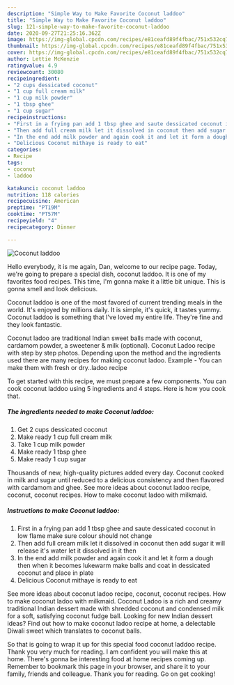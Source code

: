 ```yaml
---
description: "Simple Way to Make Favorite Coconut laddoo"
title: "Simple Way to Make Favorite Coconut laddoo"
slug: 121-simple-way-to-make-favorite-coconut-laddoo
date: 2020-09-27T21:25:16.362Z
image: https://img-global.cpcdn.com/recipes/e81ceafd89f4fbac/751x532cq70/coconut-laddoo-recipe-main-photo.jpg
thumbnail: https://img-global.cpcdn.com/recipes/e81ceafd89f4fbac/751x532cq70/coconut-laddoo-recipe-main-photo.jpg
cover: https://img-global.cpcdn.com/recipes/e81ceafd89f4fbac/751x532cq70/coconut-laddoo-recipe-main-photo.jpg
author: Lettie McKenzie
ratingvalue: 4.9
reviewcount: 30080
recipeingredient:
- "2 cups dessicated coconut"
- "1 cup full cream milk"
- "1 cup milk powder"
- "1 tbsp ghee"
- "1 cup sugar"
recipeinstructions:
- "First in a frying pan add 1 tbsp ghee and saute dessicated coconut in low flame make sure colour should not change"
- "Then add full cream milk let it dissolved in coconut then add sugar it will release it&#39;s water let it dissolved in it then"
- "In the end add milk powder and again cook it and let it form a dough then when it becomes lukewarm make balls and coat in dessicated coconut and place in plate"
- "Delicious Coconut mithaye is ready to eat"
categories:
- Recipe
tags:
- coconut
- laddoo

katakunci: coconut laddoo 
nutrition: 118 calories
recipecuisine: American
preptime: "PT19M"
cooktime: "PT57M"
recipeyield: "4"
recipecategory: Dinner

---
```



![Coconut laddoo](https://img-global.cpcdn.com/recipes/e81ceafd89f4fbac/751x532cq70/coconut-laddoo-recipe-main-photo.jpg)

Hello everybody, it is me again, Dan, welcome to our recipe page. Today, we're going to prepare a special dish, coconut laddoo. It is one of my favorites food recipes. This time, I'm gonna make it a little bit unique. This is gonna smell and look delicious.

Coconut laddoo is one of the most favored of current trending meals in the world. It's enjoyed by millions daily. It is simple, it's quick, it tastes yummy. Coconut laddoo is something that I've loved my entire life. They're fine and they look fantastic.

Coconut ladoo are traditional Indian sweet balls made with coconut, cardamom powder, a sweetener &amp; milk (optional). Coconut Ladoo recipe with step by step photos. Depending upon the method and the ingredients used there are many recipes for making coconut ladoo. Example - You can make them with fresh or dry..ladoo recipe


To get started with this recipe, we must prepare a few components. You can cook coconut laddoo using 5 ingredients and 4 steps. Here is how you cook that.

<!--inarticleads1-->

##### The ingredients needed to make Coconut laddoo:

1. Get 2 cups dessicated coconut
1. Make ready 1 cup full cream milk
1. Take 1 cup milk powder
1. Make ready 1 tbsp ghee
1. Make ready 1 cup sugar


Thousands of new, high-quality pictures added every day. Coconut cooked in milk and sugar until reduced to a delicious consistency and then flavored with cardamom and ghee. See more ideas about coconut ladoo recipe, coconut, coconut recipes. How to make coconut ladoo with milkmaid. 

<!--inarticleads2-->

##### Instructions to make Coconut laddoo:

1. First in a frying pan add 1 tbsp ghee and saute dessicated coconut in low flame make sure colour should not change
1. Then add full cream milk let it dissolved in coconut then add sugar it will release it&#39;s water let it dissolved in it then
1. In the end add milk powder and again cook it and let it form a dough then when it becomes lukewarm make balls and coat in dessicated coconut and place in plate
1. Delicious Coconut mithaye is ready to eat


See more ideas about coconut ladoo recipe, coconut, coconut recipes. How to make coconut ladoo with milkmaid. Coconut Ladoo is a rich and creamy traditional Indian dessert made with shredded coconut and condensed milk for a soft, satisfying coconut fudge ball. Looking for new Indian dessert ideas? Find out how to make coconut ladoo recipe at home, a delectable Diwali sweet which translates to coconut balls. 

So that is going to wrap it up for this special food coconut laddoo recipe. Thank you very much for reading. I am confident you will make this at home. There's gonna be interesting food at home recipes coming up. Remember to bookmark this page in your browser, and share it to your family, friends and colleague. Thank you for reading. Go on get cooking!
